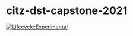 # citz-dst-capstone-2021

[![Lifecycle:Experimental](https://img.shields.io/badge/Lifecycle-Experimental-339999)](https://github.com/bcgov/citz-dst-capstone-2021)

